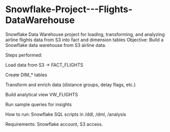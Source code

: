 # Snowflake-Project---Flights-DataWarehouse
Snowflake Data Warehouse project for loading, transforming, and analyzing airline flights data from S3 into fact and dimension tables
Objective: Build a Snowflake data warehouse from S3 airline data.

Steps performed:

Load data from S3 → FACT_FLIGHTS

Create DIM_* tables

Transform and enrich data (distance groups, delay flags, etc.)

Build analytical view VW_FLIGHTS

Run sample queries for insights

How to run: Snowflake SQL scripts in /ddl, /dml, /analysis

Requirements: Snowflake account, S3 access.


